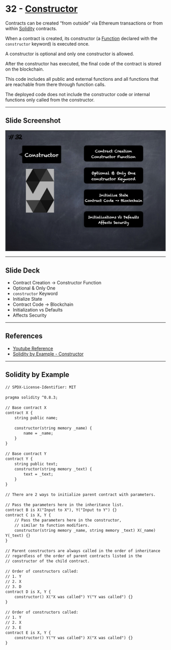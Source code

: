 # 32 - [Constructor](Constructor.md)
Contracts can be created “from outside” via Ethereum transactions or from within [Solidity](Solidity.md) contracts. 

When a contract is created, its constructor (a [Function](Functions.md) declared with the `constructor` keyword) is executed once. 

A constructor is optional and only one constructor is allowed. 

After the constructor has executed, the final code of the contract is stored on the blockchain. 

This code includes all public and external functions and all functions that are reachable from there through function calls. 

The deployed code does not include the constructor code or internal functions only called from the constructor.

___
## Slide Screenshot
![032.png](../../images/solidity101/032.png)
___
## Slide Deck
- Contract Creation -> Constructor Function
- Optional & Only One
- `constructor` Keyword
- Initialize State
- Contract Code -> Blockchain
- Initialization vs Defaults
- Affects Security
___
## References
- [Youtube Reference](https://youtu.be/TCl1IcGl_3I?t=991)
- [Solidity by Example - Constructor](https://solidity-by-example.org/constructor/)
___
## Solidity by Example
```
// SPDX-License-Identifier: MIT

pragma solidity ^0.8.3;

// Base contract X
contract X {
	string public name;

	constructor(string memory _name) {
		name = _name;
	}
}

// Base contract Y
contract Y {
	string public text;
	constructor(string memory _text) {
		text = _text;
	}
}

// There are 2 ways to initialize parent contract with parameters.
  
// Pass the parameters here in the inheritance list.
contract B is X("Input to X"), Y("Input to Y") {}
contract C is X, Y {
	// Pass the parameters here in the constructor,
	// similar to function modifiers.
	constructor(string memory _name, string memory _text) X(_name) Y(_text) {}
}

// Parent constructors are always called in the order of inheritance
// regardless of the order of parent contracts listed in the
// constructor of the child contract.

// Order of constructors called:
// 1. Y
// 2. X
// 3. D
contract D is X, Y {
	constructor() X("X was called") Y("Y was called") {}
}

// Order of constructors called:
// 1. Y
// 2. X
// 3. E
contract E is X, Y {
	constructor() Y("Y was called") X("X was called") {}
}
````